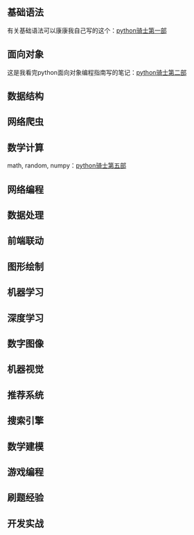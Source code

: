 ## 基础语法
有关基础语法可以康康我自己写的这个：[python骑士第一部](http://JokerZaia.github.io/python/python骑士第一部.pdf)
## 面向对象
这是我看完python面向对象编程指南写的笔记：[python骑士第二部](https://jokerzaia.github.io/python/python%E9%AA%91%E5%A3%AB%E7%AC%AC%E4%BA%8C%E8%AF%9D.pdf)
## 数据结构
## 网络爬虫
## 数学计算
math, random, numpy：[python骑士第五部](https://jokerzaia.github.io/python/python%E9%AA%91%E5%A3%AB%E7%AC%AC%E4%BA%94%E9%83%A8.pdf)
## 网络编程
## 数据处理
## 前端联动
## 图形绘制
## 机器学习
## 深度学习
## 数字图像
## 机器视觉
## 推荐系统
## 搜索引擎
## 数学建模
## 游戏编程
## 刷题经验
## 开发实战
